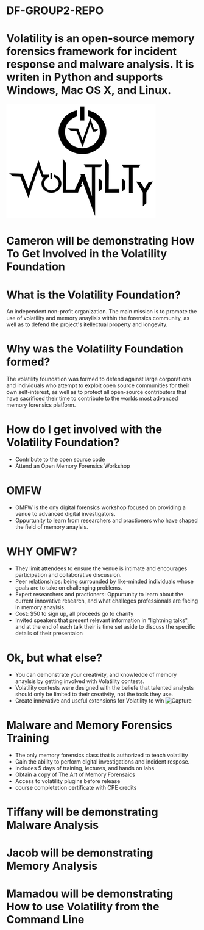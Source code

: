 # DF-GROUP2-REPO

# Volatility is an open-source memory forensics framework for incident response and malware analysis. It is writen in Python and supports Windows, Mac OS X, and Linux. #

![Volatility](volatility.png)

# Cameron will be demonstrating How To Get Involved in the Volatility Foundation #

# What is the Volatility Foundation? #

An independent non-profit organization. The main mission is to promote the use of volatility and memory anaylisis within the forensics community, as well as to defend the project's itellectual property and longevity.

# Why was the Volatility Foundation formed? # 

The volatility foundation was formed to defend against large corporations and individuals who attempt to exploit open source communities for their own self-interest, as well as to protect all open-source contributers that have sacrificed their time to contribute to the worlds most advanced memory forensics platform.

# How do I get involved with the Volatility Foundation? #

- Contribute to the open source code
- Attend an Open Memory Forensics Workshop

# OMFW 

- OMFW is the ony digital forensics workshop focused on providing a venue to advanced digital investigators.
- Oppurtunity to learn from researchers and practioners who have shaped the field of memory anaylsis.

# WHY OMFW? 

- They limit attendees to ensure the venue is intimate and encourages participation and collaborative discussion.
- Peer relationships: being surrounded by like-minded individuals whose goals are to take on challenging problems.
- Expert researchers and practioners: Oppurtunity to learn about the current innovative research, and what challeges professionals are facing in memory anaylsis.
- Cost: $50 to sign up, all proceeds go to charity
- Invited speakers that present relevant information in "lightning talks", and at the end of each talk their is time set aside to discuss the specific details of their presentaion

# Ok, but what else? #

- You can demonstrate your creativity, and knowledde of memory anaylsis by getting involved with Volatility contests.
- Volatility contests were designed with the beliefe that talented analysts should only be limited to their creativity, not the tools they use.
- Create innovative and useful extensions for Volatility to win
![Capture](https://user-images.githubusercontent.com/46081774/140662029-5630e540-cb6e-4552-ab41-c1d434f5389c.PNG)

# Malware and Memory Forensics Training #

- The only memory forensics class that is authorized to teach volatility
- Gain the ability to perform digital investigations and incident respose.
- Includes 5 days of training, lectures, and hands on labs
- Obtain a copy of The Art of Memory Forensaics
- Access to volatility plugins before release
- course completetion certificate with CPE credits


# Tiffany will be demonstrating Malware Analysis #

# Jacob will be demonstrating Memory Analysis #

# Mamadou will be demonstrating How to use Volatility from the Command Line #






